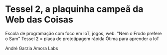 # Tessel 2, a plaquinha campeã da Web das Coisas

Escola de programação com foco em IoT, jogos, web.
"Nem o Frodo prefere o Sam"
Tessel 2 = placa de prototipagem rápida
Ótima para aprender a IoT

André Garzia
Amora Labs